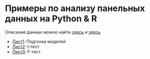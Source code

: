 # Примеры по анализу панельных данных на Python & R

Описание данных можно найти [здесь](https://cran.r-project.org/web/packages/plm/plm.pdf) и [здесь](https://cran.r-project.org/web/packages/Ecdat/Ecdat.pdf)

- [Лист1](https://nbviewer.org/github/artamonoff/Econometrica/blob/9e9c825dde2cf868fefdc5700a693d19dabb4623/panel-analysis/Задачи/List1-Fitting.html): Подгонка моделей
- [Лист2](https://nbviewer.org/github/artamonoff/Econometrica/blob/faf6a4cddd913909c5d0f028f5cef5980b95167f/panel-analysis/Задачи/List2-t-test.html): t-тест
- [Лист3](https://nbviewer.org/github/artamonoff/Econometrica/blob/faf6a4cddd913909c5d0f028f5cef5980b95167f/panel-analysis/Задачи/List3-F-test.html): F-тест
